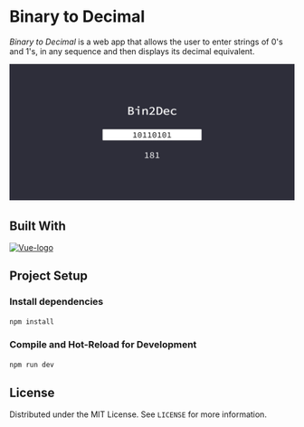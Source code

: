 # Binary to Decimal

*Binary to Decimal* is a web app that allows the user to enter strings of 0's and 1's, in any sequence and then displays its decimal equivalent.

![Screenshot][Screenshot-file]

## Built With

[![Vue-logo]][Vue-link]

## Project Setup

### Install dependencies

```sh
npm install
```

### Compile and Hot-Reload for Development

```sh
npm run dev
```

[Screenshot-file]: public/mainpage-screenshot.png
[Vue-logo]: https://img.shields.io/badge/Vue.js-4fc08d?style=for-the-badge&logo=vue.js&logoColor=white
[Vue-link]: https://vuejs.org/

## License

Distributed under the MIT License. See `LICENSE` for more information.